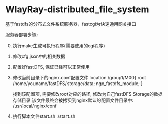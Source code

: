 # WlayRay-distributed_file_system
基于fastdfs的分布式文件系统服务器，fastcgi为快速通用网关接口

 服务器部署步骤:
 
  0. 执行make生成可执行程序(需要使用的cgi程序)
  1. 修改cfg.json中的相关数据
  2. 配置好fastDFS, 保证已经可以正常使用
  3. 修改当前目录下的nginx.conf配置文件
  location /group1/M00{
      root /home/youname/fastDFS/storage/data;
      ngx_fastdfs_module;
    }

     找到该配置项, 需要修改root对应的路径, 修改为自己fastDFS Storage的数据存储目录
     该文件最终会被拷贝到nginx默认的配置文件目录中: /usr/local/nginx/conf
  4. 执行脚本文件start.sh  ./start.sh

